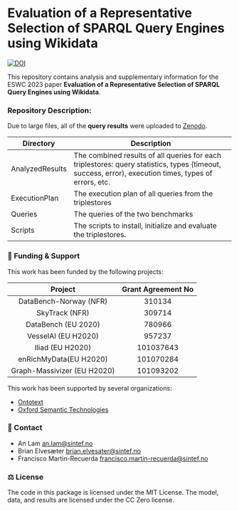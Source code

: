 # Evaluation of a Representative Selection of SPARQL Query Engines using Wikidata

[![DOI](https://zenodo.org/badge/DOI/10.5281/zenodo.6477753.svg)](https://doi.org/10.5281/zenodo.6477753)

This repository contains analysis and supplementary information for the ESWC 2023 paper **Evaluation of a Representative Selection of SPARQL Query Engines using Wikidata**.

### Repository Description:
Due to large files, all of the **query results** were uploaded to [Zenodo](https://doi.org/10.5281/zenodo.6477753).

| **Directory**   | **Description**                                                                                                                                       |
|-----------------|-------------------------------------------------------------------------------------------------------------------------------------------------------|
| AnalyzedResults | The combined results of all queries for each triplestores: query statistics, types (timeout, success, error), execution times, types of errors, etc.  |
| ExecutionPlan   | The execution plan of all queries from the triplestores                                                                                               |
| Queries         | The queries of the two benchmarks                                                                                                                     |
| Scripts         | The scripts to install, initialize and evaluate the triplestores.                                                                                     |

### 🏦 Funding & Support
This work has been funded by the following projects:

|         **Project**         | **Grant Agreement No** |
|:---------------------------:|:----------------------:|
| DataBench-Norway (NFR)      | 310134                 |
| SkyTrack (NFR)              | 309714                 |
| DataBench (EU 2020)         | 780966                 |
| VesselAI (EU H2020)         | 957237                 |
| Iliad (EU H2020)            | 101037643              |
| enRichMyData(EU H2020)      | 101070284              |
| Graph-Massivizer (EU H2020) | 101093202              |


This work has been supported by several organizations:
- [Ontotext](https://www.ontotext.com/)
- [Oxford Semantic Technologies](https://www.oxfordsemantic.tech/)

### :email: Contact
- An Lam <an.lam@sintef.no>
- Brian Elvesæter <brian.elvesater@sintef.no>
- Francisco Martin-Recuerda <francisco.martin-recuerda@sintef.no>

### ⚖️ License
The code in this package is licensed under the MIT License. The model, data, and results are licensed under the CC Zero license.




